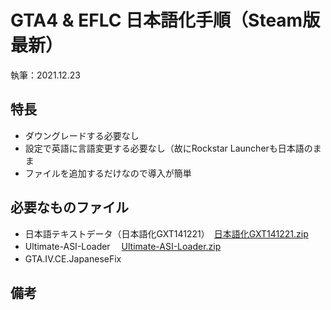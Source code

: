 # GTA4 & EFLC 日本語化手順（Steam版最新）
執筆：2021.12.23

## 特長
- ダウングレードする必要なし
- 設定で英語に言語変更する必要なし（故にRockstar Launcherも日本語のまま
- ファイルを追加するだけなので導入が簡単

## 必要なものファイル
- 日本語テキストデータ（日本語化GXT141221）　[日本語化GXT141221.zip](https://ux.getuploader.com/GTA4J/download/169)
- Ultimate-ASI-Loader 　[Ultimate-ASI-Loader.zip](https://github.com/ThirteenAG/Ultimate-ASI-Loader/releases)
- GTA.IV.CE.JapaneseFix　[]()


## 備考
